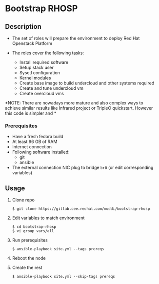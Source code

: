 # Bootstrap RHOSP


## Description

 - The set of roles will prepare the environment to deploy Red Hat Openstack Platform
 - The roles cover the following tasks:
 
   - Install required software
   - Setup stack user
   - Sysctl configuration
   - Kernel modules
   - Create base image to build undercloud and other systems required
   - Create and tune undercloud vm
   - Create overcloud vms


*NOTE: There are nowadays more mature and also complex ways to achieve similar results like Infrared project or TripleO quickstart. However this code is simpler and *

### Prerequisites

 - Have a fresh fedora build
 - At least 96 GB of RAM
 - Internet connection
 - Following software installed:
   - git
   - ansible
 - The external connection NIC plug to bridge ```br0``` (or edit corresponding variables)


## Usage

 1. Clone repo

        $ git clone https://gitlab.cee.redhat.com/moddi/bootstrap-rhosp
 2. Edit variables to match environment

        $ cd bootstrap-rhosp
        $ vi group_vars/all

 3. Run prerequisites

        $ ansible-playbook site.yml --tags prereqs

 4. Reboot the node
 
 5. Create the rest
 
        $ ansible-playbook site.yml --skip-tags prereqs
